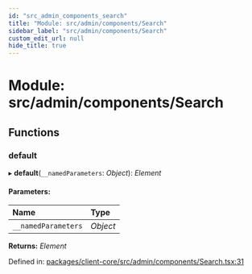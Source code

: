 ```yaml
---
id: "src_admin_components_search"
title: "Module: src/admin/components/Search"
sidebar_label: "src/admin/components/Search"
custom_edit_url: null
hide_title: true
---
```


# Module: src/admin/components/Search

## Functions

### default

▸ **default**(`__namedParameters`: *Object*): *Element*

#### Parameters:

Name | Type |
:------ | :------ |
`__namedParameters` | *Object* |

**Returns:** *Element*

Defined in: [packages/client-core/src/admin/components/Search.tsx:31](https://github.com/xr3ngine/xr3ngine/blob/716a06460/packages/client-core/src/admin/components/Search.tsx#L31)
